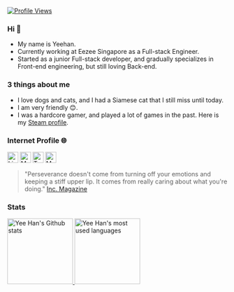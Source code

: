 <a href=""><img alt="Profile Views" src="https://gpvc.arturio.dev/cyeehan"></a>

### Hi 👋

- My name is Yeehan.
- Currently working at Eezee Singapore as a Full-stack Engineer.
- Started as a junior Full-stack developer, and gradually specializes in Front-end engineering, but still loving Back-end.

### 3 things about me

- I love dogs and cats, and I had a Siamese cat that I still miss until today.
- I am very friendly 😊.
- I was a hardcore gamer, and played a lot of games in the past. Here is my [Steam profile](https://steamcommunity.com/profiles/76561198068565447).

### Internet Profile 🌐

<!-- 1. LinkedIn -->
<!-- 2. Blog -->
<!-- 3. Twitter -->
<!-- 4. More -->
<a href="https://www.linkedin.com/in/yeehanchung/"><img alt="LinkedIn" src="https://img.shields.io/badge/-LinkedIn-0A66C2?&style=flat-square&&logo=linkedin&logoColor=white" height="25" /></a>
<a href="https://www.yeehanchung.com/blog"><img alt="My Tech Blog" src="https://img.shields.io/badge/-Blog-663399?&style=flat-square&&logo=gatsby&logoColor=white" height="25" /></a>
<a href="https://twitter.com/yeehanchung"><img alt="Twitter" src="https://img.shields.io/badge/-Twitter-1DA1F2?&style=flat-square&&logo=twitter&logoColor=white" height="25" /></a>
<a href="https://www.google.com/search?q=yee+han+chung"><img alt="More" src="https://img.shields.io/badge/-More-DB4437?&style=flat-square&&logo=google&logoColor=white" height="25" /></a>

> "Perseverance doesn't come from turning off your emotions and keeping a stiff upper lip. It comes from really caring about what you're doing." [Inc. Magazine](https://www.inc.com/jessica-stillman/leadership-tips-stress-burnout-health-care.html)

### Stats

<div>
  <a href="https://github.com/yeehanchung">
    <img src="https://my-stats-dxc5zyis5.vercel.app/api?username=yeehanchung&show_icons=true&theme=default&count_private=true&include_all_commits=true" alt="Yee Han's Github stats" height="150" />
  </a>
  <a href="https://github.com/yeehanchung">
    <img src="https://my-stats-dxc5zyis5.vercel.app/api/top-langs/?username=yeehanchung&langs_count=6&layout=compact&theme=default&count_private=true&hide_title=false&card_width=445" alt="Yee Han's most used languages" height="150" />
  </a>
</div>